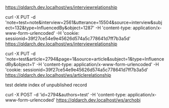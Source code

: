 https://qldarch.dev.localhost/ws/interviewrelationship

curl -X PUT -d 'note=test+note&interview=2561&utterance=15504&source=interview&subject=132&type=InfluencedBy&object=1287' -H 'content-type: application/x-www-form-urlencoded' -H 'cookie: sessionid=39f27ce54e9e45626d574a5c778641d7ff7b3a5d' https://qldarch.dev.localhost/ws/interviewrelationship


curl -X PUT -d 'note=test&article=2794&page=1&source=article&subject=1&type=InfluencedBy&object=1' -H 'content-type: application/x-www-form-urlencoded' -H 'cookie: sessionid=39f27ce54e9e45626d574a5c778641d7ff7b3a5d' https://qldarch.dev.localhost/ws/articlerelationship


test delete index of unpublished record


curl -X POST -d 'id=2794&authors=test' -H 'content-type: application/x-www-form-urlencoded' https://qldarch.dev.localhost/ws/archobj
